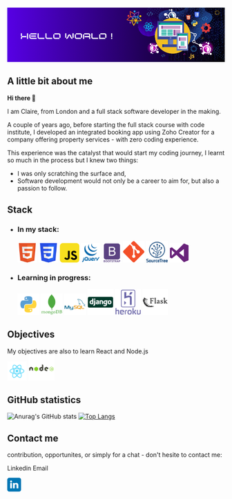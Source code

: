 ![banner](8B3526A8-8AB1-40E0-8B36-D31598C6233D.PNG)

## A little bit about me 

**Hi there 👋**

I am Claire, from London and a full stack software developer in the making. 

A couple of years ago, before starting the full stack course with code institute, I developed an integrated booking app using Zoho Creator for a company offering property services - with zero coding experience.  

This experience was the catalyst that would start my coding journey, I learnt so much in the process but I knew two things:    
  - I was only scratching the surface and,     
  - Software development would not only be a career to aim for, but also a passion to follow. 

## Stack 

- ### **In my stack**:   
  <img height="45" width="45" src="https://github.com/edent/SuperTinyIcons/blob/master/images/svg/html5.svg" />  <img height="45" widht="45" src="https://github.com/edent/SuperTinyIcons/blob/master/images/svg/css3.svg" />  <img height="45" widht="45" src="https://github.com/edent/SuperTinyIcons/blob/master/images/svg/javascript.svg" />  <img height="45" widht="45" src="https://github.com/devicons/devicon/blob/master/icons/jquery/jquery-plain-wordmark.svg" />  <img height="45" widht="45" src="https://github.com/devicons/devicon/blob/master/icons/bootstrap/bootstrap-plain-wordmark.svg" />   <img height="50" widht="50" src="https://github.com/devicons/devicon/blob/master/icons/git/git-original.svg" /> <img height="50" widht="50" src="https://github.com/devicons/devicon/blob/master/icons/sourcetree/sourcetree-original-wordmark.svg" /> <img height="45" widht="45" src="https://github.com/devicons/devicon/blob/master/icons/visualstudio/visualstudio-plain.svg" /> 

- ### **Learning in progress**:   
  <img height="50" widht="50" src="https://github.com/edent/SuperTinyIcons/blob/master/images/svg/python.svg" />  <img height="50" widht="50" src="https://github.com/devicons/devicon/blob/master/icons/mongodb/mongodb-plain-wordmark.svg" />  <img height="50" width="50" src="https://github.com/devicons/devicon/blob/master/icons/mysql/mysql-original-wordmark.svg" />  <img height="60" width="60" src="https://github.com/devicons/devicon/blob/master/icons/django/django-original.svg" /> <img height="60" width="60" src="https://github.com/devicons/devicon/blob/master/icons/heroku/heroku-original-wordmark.svg" />  <img height="60" width="60" src="https://github.com/devicons/devicon/blob/master/icons/flask/flask-original-wordmark.svg" />

## Objectives

  My objectives are also to learn React and Node.js       
  <img height="45" widht="45" src="https://github.com/edent/SuperTinyIcons/blob/master/images/svg/react.svg" />  <img height="60" widht="60" src="https://github.com/devicons/devicon/blob/master/icons/nodejs/nodejs-original-wordmark.svg" />

## GitHub statistics

 ![Anurag's GitHub stats](https://github-readme-stats.vercel.app/api?username=lemocla&show_icons=true&theme=tokyonight&hide=prs,issues)  [![Top Langs](https://github-readme-stats.vercel.app/api/top-langs/?username=lemocla&layout=compact&theme=tokyonight&hide=shell)](https://github.com/anuraghazra/github-readme-stats)


## Contact me 

contribution, opportunites, or simply for a chat - don't hesite to contact me: 

Linkedin
Email

<img height="32" widht="32" src="https://github.com/edent/SuperTinyIcons/blob/master/images/svg/linkedin.svg" />
